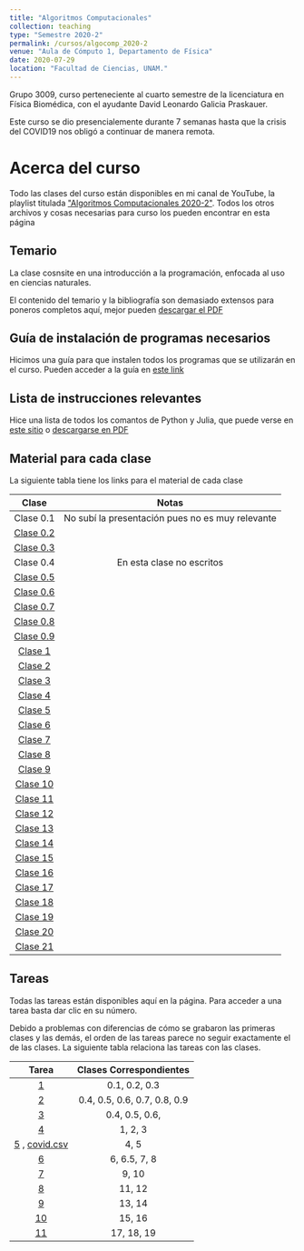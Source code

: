 ```yaml
---
title: "Algoritmos Computacionales"
collection: teaching
type: "Semestre 2020-2"
permalink: /cursos/algocomp_2020-2
venue: "Aula de Cómputo 1, Departamento de Física"
date: 2020-07-29
location: "Facultad de Ciencias, UNAM."
---
```


Grupo 3009, curso perteneciente al cuarto semestre de la licenciatura en Física Biomédica, con el ayudante David Leonardo Galicia Praskauer. 

Este curso se dio presencialemente durante 7 semanas hasta que la crisis del COVID19 nos obligó a continuar de manera remota.

# Acerca del curso

Todo las clases del curso están disponibles en mi canal de YouTube, la playlist titulada ["Algoritmos Computacionales 2020-2"](https://www.youtube.com/playlist?list=PLwEkAnYJ7sRYXvC0-T_ngRVpMX5uQ-2DA). Todos los otros archivos y cosas necesarias para curso los pueden encontrar en esta página


## Temario

La clase cosnsite en una introducción a la programación, enfocada al uso en ciencias naturales. 

El contenido del temario y la bibliografía son demasiado extensos para poneros completos aquí, mejor pueden [descargar el PDF](http://sayeg84.github.io/files/algocomp_2020-2/temario.pdf)

## Guía de instalación de programas necesarios

Hicimos una guía para que instalen todos los programas que se utilizarán en el curso. Pueden acceder a la guía en [este link](http://sayeg84.github.io/files/algocomp_2020-2/instalación.pdf)

## Lista de instrucciones relevantes

Hice una lista de todos los comantos de Python y Julia, que puede verse en [este sitio](http://sayeg84.github.io/files/algocomp_2020-2/tabla.html) o [descargarse en PDF](http://sayeg84.github.io/files/algocomp_2020-2/tabla.pdf)

## Material para cada clase

La siguiente tabla tiene los links para el material de cada clase

| Clase | Notas |
| :-: | :-: |
| Clase 0.1 | No subí la presentación pues no es muy relevante | 
| [Clase 0.2](http://sayeg84.github.io/files/algocomp_2020-2/clase0.2.zip) | | 
| [Clase 0.3](http://sayeg84.github.io/files/algocomp_2020-2/clase0.3.zip) | | 
| Clase 0.4 | En esta clase no escritos | 
| [Clase 0.5](http://sayeg84.github.io/files/algocomp_2020-2/clase0.5.zip) | | 
| [Clase 0.6](http://sayeg84.github.io/files/algocomp_2020-2/clase0.6.zip) | | 
| [Clase 0.7](http://sayeg84.github.io/files/algocomp_2020-2/clase0.7.zip) | | 
| [Clase 0.8](http://sayeg84.github.io/files/algocomp_2020-2/clase0.8.zip) | | 
| [Clase 0.9](http://sayeg84.github.io/files/algocomp_2020-2/clase0.9.zip) | | 
| [Clase 1](http://sayeg84.github.io/files/algocomp_2020-2/clase1.zip) | | 
| [Clase 2](http://sayeg84.github.io/files/algocomp_2020-2/clase2.zip) | | 
| [Clase 3](http://sayeg84.github.io/files/algocomp_2020-2/clase3.zip) | | 
| [Clase 4](http://sayeg84.github.io/files/algocomp_2020-2/clase4.zip) | | 
| [Clase 5](http://sayeg84.github.io/files/algocomp_2020-2/clase5.zip) | | 
| [Clase 6](http://sayeg84.github.io/files/algocomp_2020-2/clase6.zip) | | 
| [Clase 7](http://sayeg84.github.io/files/algocomp_2020-2/clase7.zip) | | 
| [Clase 8](http://sayeg84.github.io/files/algocomp_2020-2/clase8.zip) | | 
| [Clase 9](http://sayeg84.github.io/files/algocomp_2020-2/clase9.zip) | | 
| [Clase 10](http://sayeg84.github.io/files/algocomp_2020-2/clase10.zip) | | 
| [Clase 11](http://sayeg84.github.io/files/algocomp_2020-2/clase11.zip) | | 
| [Clase 12](http://sayeg84.github.io/files/algocomp_2020-2/clase12.zip) | | 
| [Clase 13](http://sayeg84.github.io/files/algocomp_2020-2/clase13.zip) | | 
| [Clase 14](http://sayeg84.github.io/files/algocomp_2020-2/clase14.zip) | | 
| [Clase 15](http://sayeg84.github.io/files/algocomp_2020-2/clase15.zip) | | 
| [Clase 16](http://sayeg84.github.io/files/algocomp_2020-2/clase16.zip) | | 
| [Clase 17](http://sayeg84.github.io/files/algocomp_2020-2/clase17.zip) | | 
| [Clase 18](http://sayeg84.github.io/files/algocomp_2020-2/clase18.zip) | | 
| [Clase 19](http://sayeg84.github.io/files/algocomp_2020-2/clase19.zip) | | 
| [Clase 20](http://sayeg84.github.io/files/algocomp_2020-2/clase20.zip) | | 
| [Clase 21](http://sayeg84.github.io/files/algocomp_2020-2/clase21.zip) | | 


## Tareas

Todas las tareas están disponibles aquí en la página. Para acceder a una tarea basta dar clic en su número. 

Debido a problemas con diferencias de cómo se grabaron las primeras clases y las demás, el orden de las tareas parece no seguir exactamente el de las clases. La siguiente tabla relaciona las tareas con las clases.

|Tarea|Clases Correspondientes|
|:----:|:----:|
| [1](http://sayeg84.github.io/files/algocomp_2020-2/tareas/tarea1.pdf) | 0.1, 0.2, 0.3 | 
| [2](http://sayeg84.github.io/files/algocomp_2020-2/tareas/tarea2.pdf) | 0.4, 0.5, 0.6, 0.7, 0.8, 0.9 | 
| [3](http://sayeg84.github.io/files/algocomp_2020-2/tareas/tarea3.pdf) | 0.4, 0.5, 0.6, | 
| [4](http://sayeg84.github.io/files/algocomp_2020-2/tareas/tarea4.pdf) | 1, 2, 3 | 
| [5](http://sayeg84.github.io/files/algocomp_2020-2/tareas/tarea5.pdf) , [covid.csv](http://sayeg84.github.io/files/algocomp_2020-2/tareas/covid.csv) | 4, 5 | 
| [6](http://sayeg84.github.io/files/algocomp_2020-2/tareas/tarea6.pdf) | 6, 6.5, 7, 8 | 
| [7](http://sayeg84.github.io/files/algocomp_2020-2/tareas/tarea7.pdf) | 9, 10| 
| [8](http://sayeg84.github.io/files/algocomp_2020-2/tareas/tarea8.pdf) | 11, 12 | 
| [9](http://sayeg84.github.io/files/algocomp_2020-2/tareas/tarea9.pdf) | 13, 14 | 
| [10](http://sayeg84.github.io/files/algocomp_2020-2/tareas/tarea10.pdf) | 15, 16 | 
| [11](http://sayeg84.github.io/files/algocomp_2020-2/tareas/tarea11.pdf) | 17, 18, 19 |